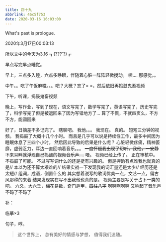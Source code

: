```yaml
---
title: 四十九
abbrlink: 46c5f753
date: 2020-03-16 16:03:00
---
```

What's past is prologue.

<!--more-->2020年3月17日00:03:13
所以文中的今天为3.16
┓(???`?)┏

早点写完早点睡觉。

早上，三点多入睡，六点多睁眼，伴随着心脏一阵阵轻微搅动。
嘶....
那感觉。。

中午。。吃了午饭麻糍。。。吧？大概？忘了= =，然后依旧再捣鼓鬼畜视频

下午，听课，捣鼓鬼畜视频

晚上，写作业，写到了现在，语文写完了，数学写完了，英语写完了，历史写完了，科学写完了但是被退回来了因为写错地方了...
算了不慌，不就四页么，不方不方，能圆回来

好了，日摘差不多记完了。
瞎聊吧。
我他。。。
我现在。
真的。
短短三分钟的视频。
我捣鼓了大概十几个小时。
而且是几乎可以说是持续性工作，最多中间因为睡眠休息了三四个小时。
然后因此导致的后果是什么呢？
心脏轻微疼痛，精神萎靡，虚弱乏力，耳边一直回响着音乐。。。
~~一度怀疑我出现了幻听，我他，一安静下来耳畔就浮现自己捣鼓的视频音乐声....~~
唔。
视频已经上传了。
正在审核中。
不捣鼓了可能。
不过写写词什么的还是挺有兴趣的。
但是押韵有点难我也就真的是//
本以为还不算太艰难的//
结果实战一下发现我的词汇量还是太少//
经历还是太短//
组词，成语，倒置什么的
其实想着说写的歌词优美一点，文艺一点，偏古风那种的来着
结果发现实在写不出我他也真的是。
视频主要是写关于占卜一类的吧。
六爻，大六壬，梅花易数，奇门遁甲，~~四柱八字~~
啊啊啊啊啊
又响起了音乐声
不码了不码了

补：

临摹×3

句子，哼。

> 这个世界上，
> 总有美好的情感与梦想，
> 值得我们追随。
